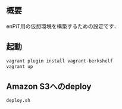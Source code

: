 ## 概要

enPiT用の仮想環境を構築するための設定です．

## 起動

```bash
vagrant plugin install vagrant-berkshelf
vagrant up
```

## Amazon S3へのdeploy

```bash
deploy.sh
```
